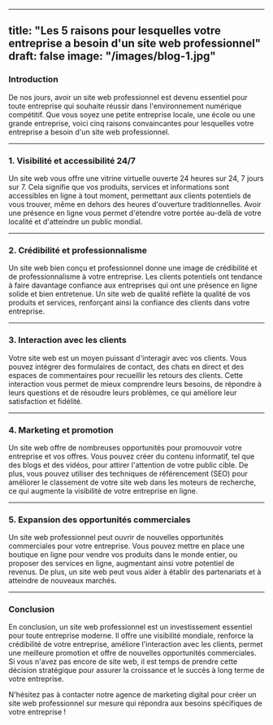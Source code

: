 
---
title: "Les 5 raisons pour lesquelles votre entreprise a besoin d'un site web professionnel"
draft: false
image: "/images/blog-1.jpg"
---

### Introduction

De nos jours, avoir un site web professionnel est devenu essentiel pour toute entreprise qui souhaite réussir dans l'environnement numérique compétitif. Que vous soyez une petite entreprise locale, une école ou une grande entreprise, voici cinq raisons convaincantes pour lesquelles votre entreprise a besoin d'un site web professionnel.

---

### 1. Visibilité et accessibilité 24/7

Un site web vous offre une vitrine virtuelle ouverte 24 heures sur 24, 7 jours sur 7. Cela signifie que vos produits, services et informations sont accessibles en ligne à tout moment, permettant aux clients potentiels de vous trouver, même en dehors des heures d'ouverture traditionnelles. Avoir une présence en ligne vous permet d'étendre votre portée au-delà de votre localité et d'atteindre un public mondial.

---

### 2. Crédibilité et professionnalisme

Un site web bien conçu et professionnel donne une image de crédibilité et de professionnalisme à votre entreprise. Les clients potentiels ont tendance à faire davantage confiance aux entreprises qui ont une présence en ligne solide et bien entretenue. Un site web de qualité reflète la qualité de vos produits et services, renforçant ainsi la confiance des clients dans votre entreprise.

---

### 3. Interaction avec les clients

Votre site web est un moyen puissant d'interagir avec vos clients. Vous pouvez intégrer des formulaires de contact, des chats en direct et des espaces de commentaires pour recueillir les retours des clients. Cette interaction vous permet de mieux comprendre leurs besoins, de répondre à leurs questions et de résoudre leurs problèmes, ce qui améliore leur satisfaction et fidélité.

---

### 4. Marketing et promotion

Un site web offre de nombreuses opportunités pour promouvoir votre entreprise et vos offres. Vous pouvez créer du contenu informatif, tel que des blogs et des vidéos, pour attirer l'attention de votre public cible. De plus, vous pouvez utiliser des techniques de référencement (SEO) pour améliorer le classement de votre site web dans les moteurs de recherche, ce qui augmente la visibilité de votre entreprise en ligne.

---

### 5. Expansion des opportunités commerciales

Un site web professionnel peut ouvrir de nouvelles opportunités commerciales pour votre entreprise. Vous pouvez mettre en place une boutique en ligne pour vendre vos produits dans le monde entier, ou proposer des services en ligne, augmentant ainsi votre potentiel de revenus. De plus, un site web peut vous aider à établir des partenariats et à atteindre de nouveaux marchés.

---

### Conclusion

En conclusion, un site web professionnel est un investissement essentiel pour toute entreprise moderne. Il offre une visibilité mondiale, renforce la crédibilité de votre entreprise, améliore l'interaction avec les clients, permet une meilleure promotion et offre de nouvelles opportunités commerciales. Si vous n'avez pas encore de site web, il est temps de prendre cette décision stratégique pour assurer la croissance et le succès à long terme de votre entreprise.

N'hésitez pas à contacter notre agence de marketing digital pour créer un site web professionnel sur mesure qui répondra aux besoins spécifiques de votre entreprise !

